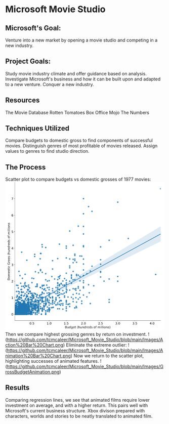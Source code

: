 # Microsoft Movie Studio
 
## Microsoft's Goal:

Venture into a new market by opening a movie studio and competing in a new industry.

## Project Goals:

Study movie industry climate and offer guidance based on analysis.
Investigate Microsoft's business and how it can be built upon and adapted to a new venture.
Conquer a new industry.

## Resources

The Movie Database
Rotten Tomatoes
Box Office Mojo
The Numbers

## Techniques Utilized

Compare budgets to domestic gross to find components of successful movies.
Distinguish genres of most profitable of movies released.
Assign values to genres to find studio direction.

## The Process

Scatter plot to compare budgets vs domestic grosses of 1977 movies:
![alt text](https://github.com/tcmcaleer/Microsoft_Movie_Studio/blob/main/Images/GrossvsBudget.png)
Then we compare highest grossing genres by return on investment.
!(https://github.com/tcmcaleer/Microsoft_Movie_Studio/blob/main/Images/Action%20Bar%20Chart.png)
Eliminate the extreme outlier:
!(https://github.com/tcmcaleer/Microsoft_Movie_Studio/blob/main/Images/Animation%20Bar%20Chart.png)
Now we return to the scatter plot, highlighting successes of animated features.
!(https://github.com/tcmcaleer/Microsoft_Movie_Studio/blob/main/Images/GrossBudgetAnimation.png)
## Results

Comparing regression lines, we see that animated films require lower investment on average, and with a higher return.
This pairs well with Microsoft's current business structure.
Xbox divison prepared with characters, worlds and stories to be neatly translated to animated film.